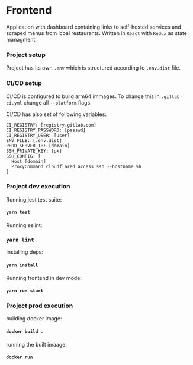 # Frontend
Application with dashboard containing links to self-hosted services and scraped menus from lcoal restaurants. Written in `React` with `Redux` as state managment.

### Project setup 
Project has its own `.env` which is structured according to `.env.dist` file.
### CI/CD setup 
CI/CD is configured to build arm64 immages. To change this in `.gitlab-ci.yml` change all `--platform`  flags.

CI/CD has also set of following variables:
```
CI_REGISTRY: [registry.gitlab.com]
CI_REGISTRY_PASSWORD: [passwd]
CI_REGISTRY_USER: [user]
ENV_FILE: [.env.dist]
PROD_SERVER_IP: [domain]
SSH_PRIVATE_KEY: [pk]
SSH_CONFIG: [
  Host [domain]
  ProxyCommand cloudflared access ssh --hostname %h
]
```

### Project dev execution
Running jest test suite:
#### `yarn test`
Running eslint:
### `yarn lint`
Installing deps:
#### `yarn install`
Running frontend in dev mode:
#### `yarn run start`

### Project prod execution
building docker image:
#### `docker build .`
running the built imaage:
#### `docker run`